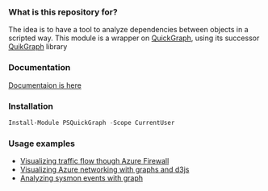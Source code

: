 ### What is this repository for?

The idea is to have a tool to analyze dependencies between objects in a scripted way. This module is a wrapper on [QuickGraph](https://github.com/YaccConstructor/QuickGraph), using its successor [QuikGraph](https://github.com/KeRNeLith/QuikGraph) library

### Documentation
[Documentaion is here](https://github.com/eosfor/PSGraph/wiki)

### Installation
```powershell code
Install-Module PSQuickGraph -Scope CurrentUser
```
### Usage examples

- [Visualizing traffic flow though Azure Firewall](https://azazello.darkcity.dev/sankey-d3/)
- [Visualizing Azure networking with graphs and d3js](https://azazello.darkcity.dev/azure-networking-d3js/)
- [Analyzing sysmon events with graph](https://azazello.darkcity.dev/graphs-windows-firewall/)
